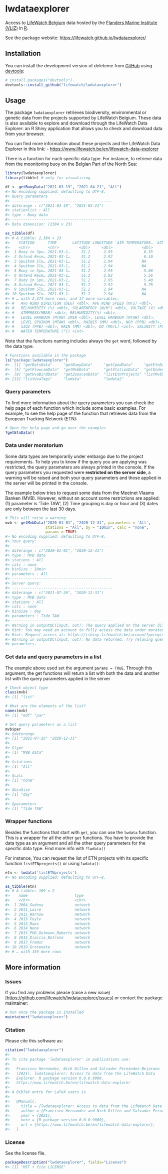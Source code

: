 
<!-- README.md is generated from README.Rmd. Please edit that file -->

# lwdataexplorer

<!-- badges: start -->

<!-- badges: end -->

Access to [LifeWatch Belgium](lifewatch.be/) data hosted by the
[Flanders Marine Institute (VLIZ)](https://www.vliz.be/) in
[R](https://www.r-project.org/).

See the package website: <https://lifewatch.github.io/lwdataexplorer/>

## Installation

You can install the development version of deleteme from
[GitHub](https://github.com/lifewatch/lwdataexplorer) using
[devtools](https://github.com/r-lib/devtools):

``` r
# install.packages("devtools")
devtools::install_github("lifewatch/lwdataexplorer")
```

## Usage

The package `lwdataexplorer` retrieves biodiversity, environmental or
genetic data from the projects supported by LifeWatch Belgium. These
data is also available to explore and download through the LifeWatch
Data Explorer: an R Shiny application that allows you to check and
download data from your browser.

You can find more information about these projects and the LifeWatch
Data Explorer in this link: -
<https://www.lifewatch.be/en/lifewatch-data-explorer>

There is a function for each specific data type. For instance, to
retrieve data from the moonitoring buoy on the Belgian Part of the North
Sea:

``` r
library(lwdataexplorer)
library(tibble) # only for visualizing

df <- getBuoyData("2021-03-19", "2021-04-21", "All")
#> No encoding supplied: defaulting to UTF-8.
#> Query parameters
#> ---------------------------------------------
#> daterange : c("2021-03-19", "2021-04-21")
#> stationlist : All
#> type : Buoy data
#> ---------------------------------------------
#> Data dimension: (2384 x 23)

as_tibble(df)
#> # A tibble: 2,384 × 23
#>    STATION      TIME       LATITUDE LONGITUDE `AIR TEMPERATURE… `ATMPRESS (MBAR…
#>    <chr>        <chr>         <dbl>     <dbl>             <dbl>            <dbl>
#>  1 Buoy in Spu… 2021-03-1…     51.2      2.95              6.35            1022.
#>  2 Ostend Rese… 2021-03-1…     51.2      2.92              6.10              NA 
#>  3 Spuikom Slu… 2021-03-1…     51.2      2.94             NA                 NA 
#>  4 Spuikom Slu… 2021-03-1…     51.2      2.94             NA                 NA 
#>  5 Buoy in Spu… 2021-03-1…     51.2      2.95              5.66            1023.
#>  6 Ostend Rese… 2021-03-1…     51.2      2.92              5.56              NA 
#>  7 Buoy in Spu… 2021-03-1…     51.2      2.95              5.40            1024.
#>  8 Ostend Rese… 2021-03-1…     51.2      2.92              5.25              NA 
#>  9 Spuikom Slu… 2021-03-1…     51.2      2.94             NA                 NA 
#> 10 Spuikom Slu… 2021-03-1…     51.2      2.94             NA                 NA 
#> # … with 2,374 more rows, and 17 more variables:
#> #   AVG WIND DIRECTION (DEG) <dbl>, AVG WIND SPEED (M/S) <dbl>,
#> #   RELHUMIDITY (%) <dbl>, SOLARENERGY (W/M²) <dbl>, VOLTAGE (V) <dbl>,
#> #   ATMPRESS(MBAR) <dbl>, RELHUMIDITY(%) <dbl>,
#> #   LEVEL HARBOUR (MTAW) 1MIN <dbl>, LEVEL HARBOUR (MTAW) <dbl>,
#> #   LEVEL SPUIKOM (MTAW) <dbl>, RAIN15 (MM) <dbl>, NO3 (PPB) <dbl>,
#> #   SIO2 (PPB) <dbl>, RAIN (MM) <dbl>, DO (MG/L) <int>, SALINITY (PSU) <int>,
#> #   WATER TEMPERATURE (°C) <int>
```

Note that the functions naming includes always the `get` word, followed
by the data type.

``` r
# Functions available in the package
ls("package:lwdataexplorer")
#>  [1] "getBatsData"     "getBuoyData"     "getCpodData"     "getEtnData"     
#>  [5] "getFlowcamData"  "getMvbData"      "getStationData"  "getUnderwayData"
#>  [9] "getUvaBirdData"  "getZooscanData"  "listEtnProjects" "listMvbStations"
#> [13] "listUvaTags"     "lwdata"          "lwdata2"
```

### Query parameters

To find more information about the query parameters you can check the
help page of each function which include some basic examples. For
example, to see the help page of the function that retrieves data from
the European Tracking Network (ETN):

``` r
# Open the help page and go over the examples
?getEtnData()
```

### Data under moratorium

Some data types are temporarily under embargo due to the project
requirements. To help you to know if the query you are applying was
restricted, the query parameters are always printed in the console. If
the query parameters you requested were **restricted on the server
side**, a warning will be raised and both your query parameters and
those applied in the server will be printed in the console.

The example below tries to request some data from the Meetnet Vlaams
Banken (MVB). However, without an account some restrictions are applied:
(1) parameter is ‘Tide TAW’, (2) Time grouping is day or hour and (3)
dates are only between the last 30 days.

``` r
# This will raise a warning
mvb <- getMvbData("2020-01-01", "2020-12-31", parameters = 'All', 
                  stations = "All", by = "10min", calc = "none", 
                  params = TRUE)
#> No encoding supplied: defaulting to UTF-8.
#> Your query:
#> ---------------------------------------------
#> daterange : c("2020-01-01", "2020-12-31")
#> type : MVB data
#> stations : All
#> calc : none
#> binSize : 10min
#> parameters : All
#> ---------------------------------------------
#> Server query:
#> ---------------------------------------------
#> daterange : c("2021-07-26", "2020-12-31")
#> type : MVB data
#> stations : All
#> calc : none
#> binSize : day
#> parameters : Tide TAW
#> ---------------------------------------------
#> Warning in outputQC(input, out): The query applied on the server differ from the parameters you used. 
#> Hint: You may need an account to fully access the data under moratorium. 
#> Hint: Request access at: https://rshiny.lifewatch.be/account?p=register
#> Warning in outputQC(input, out): No data returned. Try relaxing query
#> parameters.
```

### Get data and query parameters in a list

The example above used set the argument `params = TRUE`. Through this
argument, the get functions will return a list with both the data and
another list with the query parameters applied in the server

``` r
# Check object type
class(mvb)
#> [1] "list"

# What are the elements of the list?
names(mvb)
#> [1] "mdf" "par"

# Get query parameters as a list
mvb$par
#> $daterange
#> [1] "2021-07-26" "2020-12-31"
#> 
#> $type
#> [1] "MVB data"
#> 
#> $stations
#> [1] "All"
#> 
#> $calc
#> [1] "none"
#> 
#> $binSize
#> [1] "day"
#> 
#> $parameters
#> [1] "Tide TAW"
```

### Wrapper functions

Besides the functions that start with `get`, you can use the `lwdata`
function. This is a wrapper for all the other `get` functions. You have
to provide the data type as an argument and all the other query
parameters for the specific data type. Find more info with `?lwdata()`

For instance, You can request the list of ETN projects with its specific
function `listETNprojects()` or using `lwdata()`:

``` r
etn <- lwdata('listETNprojects')
#> No encoding supplied: defaulting to UTF-8.

as_tibble(etn)
#> # A tibble: 169 × 2
#>    name                     type   
#>    <chr>                    <chr>  
#>  1 2004_Gudena              network
#>  2 2011_Loire               network
#>  3 2011_Warnow              network
#>  4 2013_Foyle               network
#>  5 2013_Maas                network
#>  6 2014_Nene                network
#>  7 2015_PhD_Gutmann_Roberts network
#>  8 2016_Diaccia_Botrona     network
#>  9 2017_Fremur              network
#> 10 2019_Grotenete           network
#> # … with 159 more rows
```

## More information

### Issues

If you find any problems please (raise a new
issue)\[<https://github.com/lifewatch/lwdataexplorer/issues>\] or
contact the package maintainer:

``` r
# Run once the package is installed
maintainer("lwdataexplorer")
```

### Citation

Please cite this software as:

``` r
citation("lwdataexplorer")
#> 
#> To cite package 'lwdataexplorer' in publications use:
#> 
#>   Francisco Hernandez, Nick Dillen and Salvador Fernández-Bejarano
#>   (2021). lwdataexplorer: Access to data from the LifeWatch Data
#>   Explorer. R package version 0.0.0.9000.
#>   https://www.lifewatch.be/en/lifewatch-data-explorer
#> 
#> A BibTeX entry for LaTeX users is
#> 
#>   @Manual{,
#>     title = {lwdataexplorer: Access to data from the LifeWatch Data Explorer},
#>     author = {Francisco Hernandez and Nick Dillen and Salvador Fernández-Bejarano},
#>     year = {2021},
#>     note = {R package version 0.0.0.9000},
#>     url = {https://www.lifewatch.be/en/lifewatch-data-explorer},
#>   }
```

### License

See the license file.

``` r
packageDescription("lwdataexplorer", fields="License")
#> [1] "MIT + file LICENSE"
```
